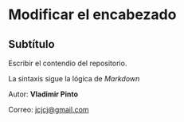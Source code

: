 # Modificar el encabezado

## Subtítulo


Escribir el contendio del repositorio.

La sintaxis sigue la lógica de *Markdown*


Autor: **Vladimir Pinto**

Correo: jcjcj@gmail.com
